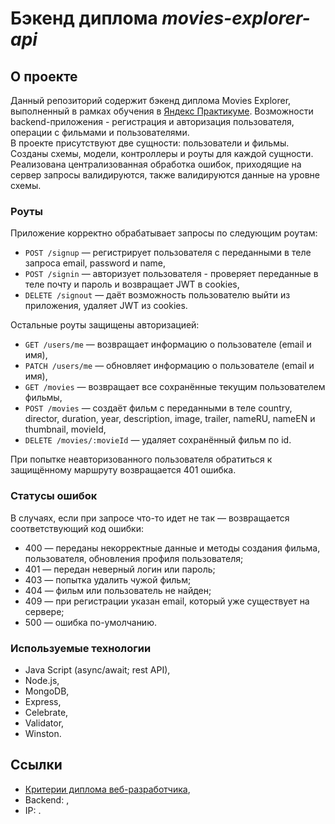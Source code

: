 # Бэкенд диплома *movies-explorer-api*

## О проекте
Данный репозиторий содержит бэкенд диплома Movies Explorer, выполненный в рамках обучения в [Яндекс Практикуме](https://practicum.yandex.ru/profile/web/). 
Возможности backend-приложения - регистрация и авторизация пользователя, операции с фильмами и пользователями.   
В проекте присутствуют две сущности: пользователи и фильмы. Созданы схемы, модели, контроллеры и роуты для каждой сущности.  
Реализована централизованная обработка ошибок, приходящие на сервер запросы валидируются, также валидируются данные на уровне схемы.  

### Роуты
Приложение корректно обрабатывает запросы по следующим роутам:
* `POST /signup` — регистрирует пользователя с переданными в теле запроса email, password и name,  
* `POST /signin` — авторизует пользователя - проверяет переданные в теле почту и пароль и возвращает JWT в cookies,  
* `DELETE /signout` — даёт возможность пользователю выйти из приложения, удаляет JWT из cookies.

Остальные роуты защищены авторизацией:
* `GET /users/me` — возвращает информацию о пользователе (email и имя),  
* `PATCH /users/me` — обновляет информацию о пользователе (email и имя),  
* `GET /movies` — возвращает все сохранённые текущим  пользователем фильмы,  
* `POST /movies` — создаёт фильм с переданными в теле country, director, duration, year, description, image, trailer, nameRU, nameEN и thumbnail, movieId,  
* `DELETE /movies/:movieId` — удаляет сохранённый фильм по id.

При попытке неавторизованного пользователя обратиться к защищённому маршруту возвращается 401 ошибка. 

### Статусы ошибок
В случаях, если при запросе что-то идет не так — возвращается соответствующий код ошибки:
* 400 — переданы некорректные данные и методы создания фильма, пользователя, обновления профиля пользователя;  
* 401 — передан неверный логин или пароль;  
* 403 — попытка удалить чужой фильм;   
* 404 — фильм или пользователь не найден;  
* 409 — при регистрации указан email, который уже существует на сервере;  
* 500 — ошибка по-умолчанию.  

### Используемые технологии
* Java Script (async/await; rest API),  
* Node.js,  
* MongoDB,  
* Express,  
* Celebrate,
* Validator,  
* Winston.  

## Ссылки
* [Критерии диплома веб-разработчика](https://code.s3.yandex.net/web-developer/static/new-program/web-diploma-criteria-2.0/index.html),  
* Backend: ,  
* IP: .  
